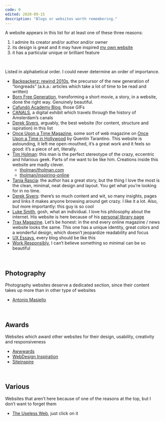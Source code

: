 ```yaml
---
code: 0
edited: 2020-09-15
description: "Blogs or websites worth remembering."
---
```

A website appears in this list for at least one of these three reasons:

1. I admire its creator and/or author and/or owner
2. its design is great and it may have inspired [my own website](/home)
3. it has a particular unique or brilliant feature

<br />

Listed in alphabetical order. I could never determine an order of importance.

- [Backpackerz: rewind 2010s](https://thebackpackerz.com/special/rewind/2010/), the precursor of the new generation of “longreads” (a.k.a.: articles which take a lot of time to be read and written)
- [Born Free Generation](https://www.bornfreegeneration.com/), transforming a short movie, a story, in a website, done the right way. Genuinely beautiful.
- [Cafundó Academy Blog](https://cafundoestudio.com.br/blog/), those GIFs
- [CANALS](https://canals-amsterdam.nl/), a digital exhibit which travels through the history of Amsterdam’s canals
- [Derek Sivers](https://sivers.org), arguably, the best website (for content, structure and ispiration) in this list
- [Once Upon a Time Magazine](https://www.onceuponatimemag.com), some sort of web magazine on [Once Upon a Time in Hollywood](https://www.imdb.com/title/tt7131622/) by Quentin Tarantino. This website is astounding, it left me open-mouthed, it’s a great work and it feels so good: it’s a piece of art, literally.
- [Tim Holman](http://tholman.com/): this man is the perfect stereotype of the crazy, eccentric and hilarious geek. Parts of me want to be like him. Creations inside this website are madly clever.
    - [tholman/tholman.com](https://github.com/tholman/tholman.com)
    - [tholman/inspiring-online](https://github.com/tholman/inspiring-online)
- [Tania Rascia](https://taniarascia.com): the author has a great story, but the thing I love the most is the clean, minimal, neat design and layout. You get what you’re looking for in no time.
- [Derek Sivers](https://sivers.org): there’s so much content and wit, so many insights, pages and links it makes anyone browsing around get crazy. I like it a lot. Also, but more importantly: this guy is so cool
- [Luke Smith](https://lukesmith.xyz/), gosh, what an individual. I love his philosophy about the internet. His website is here because of his [personal library page](https://lukesmith.xyz/library)
- [Trax Magazine](https://www.traxmag.com/). Let’s be honest: in the end every online magazine / news website looks the same. This one has a unique identity, great colors and a wonderful design, which doesn’t jeopardize readability and focus
- [UX Essays](https://essays.uxdesign.cc/), every blog should be like this
- [Work Responsibly](https://www.workresponsibly.org/), I can’t believe something so minimal can be so beautiful

<br />

## Photography

Photography websites deserve a dedicated section, since their content takes up more than in other type of websites

- [Antonio Masiello](https://antoniomasiello.portfoliobox.net/)

<br />

## Awards

Websites which award other websites for their design, usability, creativity and responsiveness

- [Awwwards](https://www.awwwards.com/)
- [WebDesign Inspiration](https://www.webdesign-inspiration.com)
- [Siteinspire](https://www.siteinspire.com/)

<br />

## Various

Websites that aren’t here because of one of the reasons at the top, but I don’t want to forget them

- [The Useless Web](https://theuselessweb.com/), just click on it
